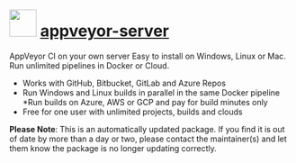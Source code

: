 ﻿# <img src="https://cdn.jsdelivr.net/gh/mkevenaar/chocolatey-packages@e863b511126b5c4ca6b12556dc428382a96c1a67/icons/appveyor-server.png" width="48" height="48"/> [appveyor-server](https://chocolatey.org/packages/appveyor-server)

AppVeyor CI on your own server
Easy to install on Windows, Linux or Mac. Run unlimited pipelines in Docker or Cloud.

* Works with GitHub, Bitbucket, GitLab and Azure Repos
* Run Windows and Linux builds in parallel in the same Docker pipeline
*Run builds on Azure, AWS or GCP and pay for build minutes only
* Free for one user with unlimited projects, builds and clouds

**Please Note**: This is an automatically updated package. If you find it is
out of date by more than a day or two, please contact the maintainer(s) and
let them know the package is no longer updating correctly.
